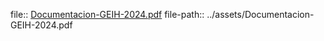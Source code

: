 file:: [Documentacion-GEIH-2024.pdf](../assets/Documentacion-GEIH-2024.pdf)
file-path:: ../assets/Documentacion-GEIH-2024.pdf
